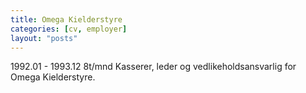 ```yaml
---
title: Omega Kielderstyre
categories: [cv, employer]
layout: "posts"
---
```


1992.01 - 1993.12 8t/mnd Kasserer, leder og vedlikeholdsansvarlig for Omega Kielderstyre.
